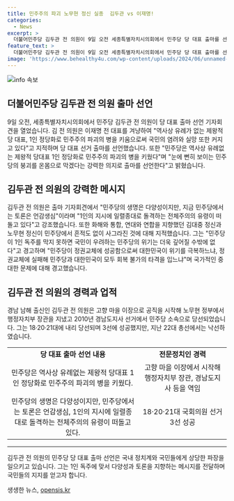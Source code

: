 ```yaml
---
title: 민주주의 파괴 노무현 정신 실종  김두관 vs 이재명!
categories:
  - News
excerpt: >
  더불어민주당 김두관 전 의원이 9일 오전 세종특별자치시의회에서 민주당 당 대표 출마를 선언했다. 이재명 전 대표를 겨냥하며 역사상 유례가 없는 제왕적 당 대표라며 민주당의 붕괴를 막겠다는 강력한 의지를 밝혔다. 그는 1인 독주에 대한 우려를 표명하며, 국민의 우려는 더욱 깊어질 수밖에 없다고 경고했다. 경남 남해 출신의 김 전 의원은 노무현 정부에서 행정자치부 장관을 지냈고 2010년 경남도지사 선거에서 당선됐으며, 18·20·21대에 내리 당선되었으나 22대 총선에서 낙선하였다.
feature_text: >
  더불어민주당 김두관 전 의원이 9일 오전 세종특별자치시의회에서 민주당 당 대표 출마를 선언했다. 이재명 전 대표를 겨냥하며 역사상 유례가 없는 제왕적 당 대표라며 민주당의 붕괴를 막겠다는 강력한 의지를 밝혔다. 그는 1인 독주에 대한 우려를 표명하며, 국민의 우려는 더욱 깊어질 수밖에 없다고 경고했다. 경남 남해 출신의 김 전 의원은 노무현 정부에서 행정자치부 장관을 지냈고 2010년 경남도지사 선거에서 당선됐으며, 18·20·21대에 내리 당선되었으나 22대 총선에서 낙선하였다.
image: 'https://www.behealthy4u.com/wp-content/uploads/2024/06/unnamed-file.png'
---
```


<p><img src="https://www.behealthy4u.com/wp-content/uploads/2024/06/unnamed-file.png" alt="info 속보" /></p>

<h2 data-ke-size="size26">더불어민주당 김두관 전 의원 출마 선언</h2>

<p data-ke-size="size16">9일 오전, 세종특별자치시의회에서 민주당 김두관 전 의원이 당 대표 출마 선언 기자회견을 열었습니다. 김 전 의원은 이재명 전 대표를 겨냥하여 "역사상 유례가 없는 제왕적 당 대표, 1인 정당화로 민주주의 파괴의 병을 키움으로써 국민의 염려와 실망 또한 커지고 있다"고 지적하며 당 대표 선거 출마를 선언했습니다. 또한 "민주당은 역사상 유례없는 제왕적 당대표 1인 정당화로 민주주의 파괴의 병을 키웠다"며 "눈에 뻔히 보이는 민주당의 붕괴를 온몸으로 막겠다는 강력한 의지로 출마를 선언한다"고 밝혔습니다.</p>

<h2 data-ke-size="size24">김두관 전 의원의 강력한 메시지</h2>

<p data-ke-size="size16">김두관 전 의원은 출마 기자회견에서 "민주당의 생명은 다양성이지만, 지금 민주당에서는 토론은 언감생심"이라며 "1인의 지시에 일렬종대로 돌격하는 전체주의의 유령이 떠돌고 있다"고 강조했습니다. 또한 화해와 통합, 연대와 연합을 지향했던 김대중 정신과 노무현 정신이 민주당에서 흔적도 없이 사그라진 것에 대해 지적했습니다. 그는 "민주당이 1인 독주를 막지 못하면 국민이 우려하는 민주당의 위기는 더욱 깊어질 수밖에 없다"고 경고하며 "민주당이 정권교체에 성공함으로써 대한민국이 위기를 극복하느냐, 정권교체에 실패해 민주당과 대한민국이 모두 회복 불가의 타격을 입느냐"며 국가적인 중대한 문제에 대해 경고했습니다.</p>

<h2 data-ke-size="size24">김두관 전 의원의 경력과 업적</h2>

<p data-ke-size="size16">경남 남해 출신인 김두관 전 의원은 고향 마을 이장으로 공직을 시작해 노무현 정부에서 행정자치부 장관을 지냈고 2010년 경남도지사 선거에서 민주당 소속으로 당선되었습니다. 그는 18·20·21대에 내리 당선되며 3선에 성공했지만, 지난 22대 총선에서는 낙선하였습니다.</p>

<table>
<tbody>
<tr>
<td style="text-align: center; height: 17px;"><b>당 대표 출마 선언 내용</b></td>
<td style="text-align: center; height: 17px;"><b>전문정치인 경력</b></td>
</tr>
<tr>
<td style="text-align: center;">민주당은 역사상 유례없는 제왕적 당대표 1인 정당화로 민주주의 파괴의 병을 키웠다.</td>
<td style="text-align: center;">고향 마을 이장에서 시작해 행정자치부 장관, 경남도지사 등을 역임</td>
</tr>
<tr>
<td style="text-align: center;">민주당의 생명은 다양성이지만, 민주당에서는 토론은 언감생심, 1인의 지시에 일렬종대로 돌격하는 전체주의의 유령이 떠돌고 있다.</td>
<td style="text-align: center;">18·20·21대 국회의원 선거 3선 성공</td>
</tr>
</tbody>
</table>

<hr>

<p data-ke-size="size16">김두관 전 의원의 민주당 당 대표 출마 선언은 국내 정치계와 국민들에게 상당한 파장을 일으키고 있습니다. 그는 1인 독주에 맞서 다양성과 토론을 지향하는 메시지를 전달하며 국민들의 지지를 얻고자 합니다.</p>
생생한 뉴스, <a href="https://opensis.kr" rel="dofollow">opensis.kr</a>



